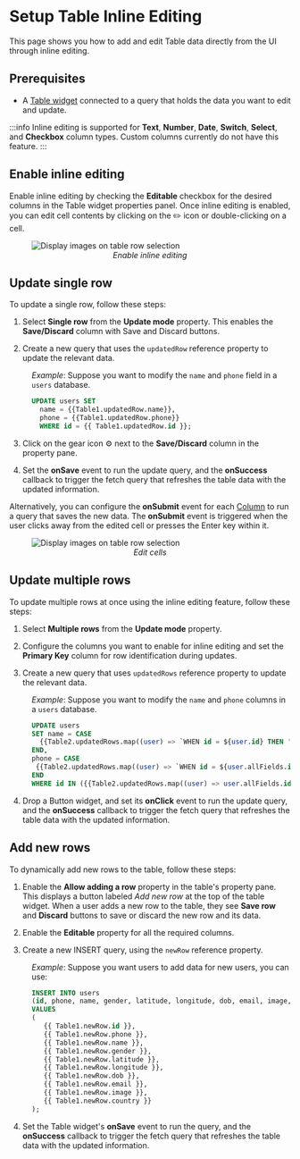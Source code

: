 # Setup Table Inline Editing

This page shows you how to add and edit Table data directly from the UI through inline editing.


<VideoEmbed host="youtube" videoId="eIecDfvSOsU" title="" caption=""/>


## Prerequisites

* A [Table widget](/reference/widgets/table) connected to a query that holds the data you want to edit and update.



:::info
Inline editing is supported for **Text**, **Number**, **Date**, **Switch**, **Select**, and **Checkbox** column types. Custom columns currently do not have this feature.
:::


## Enable inline editing 

Enable inline editing by checking the **Editable** checkbox for the desired columns in the Table widget properties panel. Once inline editing is enabled, you can edit cell contents by clicking on the ✏️ icon or double-clicking on a cell.

<figure>
  <img src="/img/inline-22.png" style= {{width:"600px", height:"auto"}} alt="Display images on table row selection"/>
  <figcaption align = "center"><i>Enable inline editing</i></figcaption>
</figure>


## Update single row

To update a single row, follow these steps:


1. Select **Single row**  from the **Update mode** property. This enables the **Save/Discard** column with Save and Discard buttons.

2. Create a new query that uses the `updatedRow` reference property to update the relevant data.

<dd>

_Example_: Suppose you want to modify the `name`  and `phone` field in a `users` database.

```sql
UPDATE users SET 
  name = {{Table1.updatedRow.name}},
  phone = {{Table1.updatedRow.phone}}
  WHERE id = {{ Table1.updatedRow.id }};
```

</dd>

3. Click on the gear icon ⚙️ next to the **Save/Discard** column in the property pane.

4. Set the **onSave** event to run the update query, and the **onSuccess** callback to trigger the fetch query that refreshes the table data with the updated information.
 
Alternatively, you can configure the **onSubmit** event for each [Column](/reference/widgets/table/column-settings) to run a query that saves the new data. The **onSubmit** event is triggered when the user clicks away from the edited cell or presses the Enter key within it. 

<figure>
  <img src="/img/inline-single.gif" style= {{width:"700px", height:"auto"}} alt="Display images on table row selection"/>
  <figcaption align = "center"><i>Edit cells</i></figcaption>
</figure>

## Update multiple rows

To update multiple rows at once using the inline editing feature, follow these steps:

1. Select **Multiple rows** from the **Update mode** property.

2. Configure the columns you want to enable for inline editing and set the **Primary Key** column for row identification during updates.

3. Create a new query that uses `updatedRows` reference property to update the relevant data. 

<dd>

_Example_: Suppose you want to modify the `name`  and `phone` columns in a `users` database.

```sql
UPDATE users
SET name = CASE
  {{Table2.updatedRows.map((user) => `WHEN id = ${user.id} THEN '${user.updatedFields.name}'`).join('\n')}}
END,
phone = CASE
 {{Table2.updatedRows.map((user) => `WHEN id = ${user.allFields.id} THEN '${user.updatedFields.phone}'`).join('\n')}}
END
WHERE id IN ({{Table2.updatedRows.map((user) => user.allFields.id).join(',')}});
```

</dd>

4. Drop a Button widget, and set its **onClick** event to run the update query, and the **onSuccess** callback to trigger the fetch query that refreshes the table data with the updated information.



## Add new rows

To dynamically add new rows to the table, follow these steps:

1. Enable the **Allow adding a row** property in the table's property pane. This displays a button labeled _Add new row_ at the top of the table widget. When a user adds a new row to the table, they see **Save row** and **Discard** buttons to save or discard the new row and its data.

2. Enable the **Editable** property for all the required columns.

3. Create a new INSERT query, using the `newRow` reference property. 

<dd>

_Example_: Suppose you want users to add data for new users, you can use:

```sql
INSERT INTO users 
(id, phone, name, gender, latitude, longitude, dob, email, image, country) 
VALUES 
(
   {{ Table1.newRow.id }}, 
   {{ Table1.newRow.phone }}, 
   {{ Table1.newRow.name }}, 
   {{ Table1.newRow.gender }}, 
   {{ Table1.newRow.latitude }}, 
   {{ Table1.newRow.longitude }}, 
   {{ Table1.newRow.dob }}, 
   {{ Table1.newRow.email }}, 
   {{ Table1.newRow.image }}, 
   {{ Table1.newRow.country }}
);
```

</dd>

4. Set the Table widget's **onSave** event to run the query, and the **onSuccess** callback to trigger the fetch query that refreshes the table data with the updated information.










